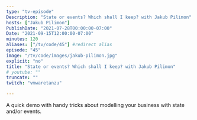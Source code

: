 ```yaml
---
type: "tv-episode"
Description: "State or events? Which shall I keep? with Jakub Pilimon"
hosts: ["Jakub Pilimon"]
PublishDate: "2021-07-28T00:00:00-07:00"
Date: "2021-09-15T12:00:00-07:00"
minutes: 120
aliases: ["/tv/code/45"] #redirect alias
episode: "45"
image: "/tv/code/images/jakub-pilimon.jpg"
explicit: "no"
title: "State or events? Which shall I keep? with Jakub Pilimon"
# youtube: ""
truncate: ""
twitch: "vmwaretanzu"

---
```


A quick demo with handy tricks about modelling your business with state and/or events.